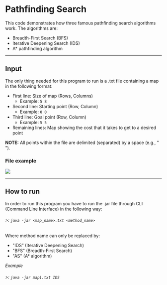 # Pathfinding Search

This code demonstrates how three famous pathfinding search algorithms work. The algorithms are:

* Breadth-First Search (BFS)
* Iterative Deepening Search (IDS)
* A* pathfinding algorithm
---

## Input

The only thing needed for this program to run is a .txt file containing a map in the following format:

* First line: Size of map (Rows, Columns)
    * Example: `5 8`
* Second line: Starting point (Row, Column)
    * Example: `0 0`
* Third line: Goal point (Row, Column)
    * Example: `5 5`
* Remaining lines: Map showing the cost that it takes to get to a desired point

**NOTE:**
All points within the file are delimited (separated) by a space (e.g., " ").


### File example

![](https://i.imgur.com/HVIgsux.png)
___

## How to run

In order to run this program you have to run the .jar file through CLI (Command Line Interface) in the following way:

###### >: `java -jar <map_name>.txt <method_name>`

Where method name can only be replaced by:

* "IDS" (Iterative Deepening Search)
* "BFS" (Breadth-First Search)
* "AS" (A* algorithm)

*Example*

###### >: `java -jar map1.txt IDS`